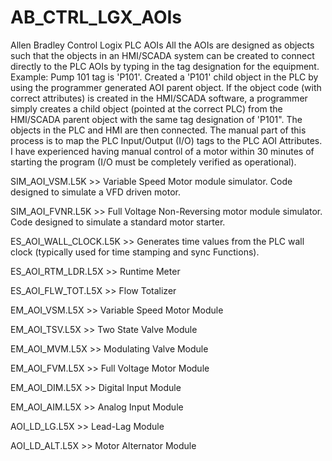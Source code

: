 # AB_CTRL_LGX_AOIs
Allen Bradley Control Logix PLC AOIs
All the AOIs are designed as objects such that the objects in an HMI/SCADA system can be created to connect directly to the PLC AOIs by typing in the tag designation for the equipment.  Example: Pump 101 tag is 'P101'.  Created a 'P101' child object in the PLC by using the programmer generated AOI parent object.  If the object code (with correct attributes) is created in the HMI/SCADA software, a programmer simply creates a child object (pointed at the correct PLC) from the HMI/SCADA parent object with the same tag designation of 'P101".  The objects in the PLC and HMI are then connected.  The manual part of this process is to map the PLC Input/Output (I/O) tags to the PLC AOI Attributes.  I have experienced having manual control of a motor within 30 minutes of starting the program (I/O must be completely verified as operational).
  
<p>SIM_AOI_VSM.L5K >> Variable Speed Motor module simulator. Code designed to simulate a VFD driven motor.<p/>
<p>SIM_AOI_FVNR.L5K >> Full Voltage Non-Reversing motor module simulator. Code designed to simulate a standard motor starter.<p/>
<p>ES_AOI_WALL_CLOCK.L5K >> Generates time values from the PLC wall clock (typically used for time stamping and sync Functions).<p/>
<p>ES_AOI_RTM_LDR.L5X >> Runtime Meter<p/>
<p>ES_AOI_FLW_TOT.L5X >> Flow Totalizer<p/>
<p>EM_AOI_VSM.L5X >> Variable Speed Motor Module<p/>
<p>EM_AOI_TSV.L5X >> Two State Valve Module<p/>
<p>EM_AOI_MVM.L5X >> Modulating Valve Module<p/>
<p>EM_AOI_FVM.L5X >> Full Voltage Motor Module<p/>
<p>EM_AOI_DIM.L5X >> Digital Input Module<p/>
<p>EM_AOI_AIM.L5X >> Analog Input Module<p/>
<p>AOI_LD_LG.L5X >> Lead-Lag Module<p/>
<p>AOI_LD_ALT.L5X >> Motor Alternator Module<p/>
